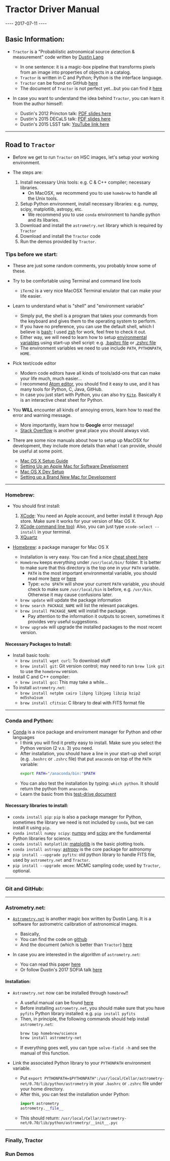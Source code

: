 # Tractor Driver Manual

---- 2017-07-11 ----

## Basic Information:

* `Tractor` is a "Probabilistic astronomical source detection & measurement" code written by [Dustin Lang](http://dstn.astrometry.net)
    - In one sentence: it is a magic-box pipeline that transforms pixels from an image into properties of objects in a catalog.
    - `Tractor` is written in C and Python; Python is the interface language.
    - `Tractor` can be found on GitHub [here](https://github.com/dstndstn/tractor)
    - The document of `Tractor` is not perfect yet...but you can find it [here](http://thetractor.org/doc/)

* In case you want to understand the idea behind `Tractor`, you can learn it from the author himself:
    - Dustin's 2012 Princton talk: [PDF slides here](http://cosmology.lbl.gov/talks/Lang_12.pdf)
    - Dustin's 2015 DECaLS talk: [PDF slides here](http://dstn.astrometry.net/talks/2015-03-31-tractor-uw.pdf)
    - Dustin's 2015 LSST talk: [YouTube link here](https://www.youtube.com/watch?v=t06d-hQEo3g)

----

## Road to `Tractor`

* Before we get to run `Tractor` on HSC images, let's setup your working environment.

* The steps are:
    1. Install necessary Unix tools: e.g. C & C++ compiler; necessary libraries.
        - On MacOSX, we recommend you to use `homebrew` to handle all the Unix tools.
    2. Setup Python environment, install necessary libraries: e.g. numpy, scipy, matplotlib, astropy, etc.
        - We recommend you to use `conda` environment to handle python and its libaries.
    3. Download and install the `astrometry.net` library which is required by `Tractor`
    4. Download and install the `Tractor` code
    5. Run the demos provided by `Tractor`.

### Tips before we start:

* These are just some random comments, you probably know some of these.

* Try to be comfortable using Terminal and command line tools
    - `iTerm2` is a very nice MacOSX Terminal enulator that can make your life easier.

* Learn to understand what is "shell" and "environment variable"
    - Simply put, the shell is a program that takes your commands from the keyboard and gives them to the operating system to perform.
    - If you have no preference, you can use the default shell, which I believe is [bash](https://gist.github.com/LeCoupa/122b12050f5fb267e75f); I used [zsh](https://github.com/robbyrussell/oh-my-zsh/) for work, feel free to check it out.
    - Either way, we will need to learn how to setup [environmental variables](https://en.wikipedia.org/wiki/Environment_variable) using start-up shell script: e.g. [.bashrc file](https://unix.stackexchange.com/questions/129143/what-is-the-purpose-of-bashrc-and-how-does-it-work) or [.zshrc file](https://github.com/robbyrussell/oh-my-zsh/blob/master/templates/zshrc.zsh-template)
    - The environment variables we need to use include `PATH`, `PYTHONPATH`, `HOME`.

* Pick text/code editor
    - Modern code editors have all kinds of tools/add-ons that can make your life much, much easier...
    - I recommend [Atom editor](https://atom.io), you should find it easy to use, and it has many tools for Python, C, Java, GitHub.
    - In case you just start with Python, you can also try [`Kite`](https://kite.com). Basically it is an interactive cheat sheet for Python.

* You **WILL** encounter all kinds of annoying errors, learn how to read the error and warning message.
    - More importantly, learn how to **Google** error message!
    - [Stack Overflow](https://stackoverflow.com) is another great place you should always visit.

* There are some nice manuals about how to setup up MacOSX for development, they include more details than what I can provide, should be useful at some point.
    - [Mac OS X Setup Guide](http://sourabhbajaj.com/mac-setup/)
    - [Setting Up an Apple Mac for Software Development](http://www.stuartellis.name/articles/mac-setup/)
    - [Mac OS X Dev Setup](https://github.com/nicolashery/mac-dev-setup)
    - [Setting up a Brand New Mac for Development](https://www.taniarascia.com/setting-up-a-brand-new-mac-for-development/)

----

### Homebrew:

* You should first install:
    1. [XCode](https://developer.apple.com/download/): You need an Apple account, and better install it through App store. Make sure it works for your version of Mac OS X.
    2. [XCode command line tool](https://developer.apple.com/download/more/): Also, you can just type `xcode-select --install` in your terminal.
    3. [XQuartz](https://www.xquartz.org)

* [Homebrew](https://brew.sh): a package manager for Mac OS X
    - Installation is very easy.  You can find a nice [cheat sheet here](http://ricostacruz.com/cheatsheets/homebrew.html)
    - `Homebrew` keeps everything under `/usr/local/bin/` folder. It is better to make sure that this directory is the top one in your `PATH` variable.
        * `PATH` is the most important environmental variable, you should read more [here](https://www.cs.purdue.edu/homes/bb/cs348/www-S08/unix_path.html) or [here](http://www.linfo.org/path_env_var.html)
        * Type: `echo $PATH` will show your current `PATH` variable, you should check to make sure `/usr/local/bin` is before, e.g. `/usr/bin`. Otherwise it may cause confusions later.
    - `brew update` will update the package information
    - `brew search PACKAGE_NAME` will list the relevant pacakges.
    - `brew install PACKAGE_NAME` will install the package.
        * Pay attention to the information it outputs to screen, sometimes it provides very useful suggestions.
    - `brew upgrade` will upgrade the installed packages to the most recent version.

#### Necessary Packages to Install:

* Install basic tools:
    - `brew install wget curl`: To download stuff
    - `brew install git`: Git version control; may need to run `brew link git` to use the `homebrew` version.
* Install C and C++ compiler:
    - `brew install gcc`: This may take a while...
* To install `astrometry.net`:
    - `brew install netpbm cairo libpng libjpeg libzip bzip2 md5sha1sum`
    - `brew install cfitsio`: C library to deal with FITS format file
----

### Conda and Python:

* [Conda](https://conda.io/docs/index.html) is a nice package and enviroment manager for Python and other languages
    - I think you will find it pretty easy to install. Make sure you select the Python version (2 v.s. 3) you need.
    - After installation, you should have a line in your start-up shell script (e.g. `.bashrc` or `.zshrc` file) that put `anaconda` on top of the `PATH` variable:
        ``` bash
        export PATH="/anaconda/bin:"$PATH
        ```
    - You can also test the installation by typing: `which python`.  It should return the python from `anaconda`.
    - Learn the basic from this [test-drive document](https://conda.io/docs/test-drive.html)

#### Necessary libraries to install:

* `conda install pip`: `pip` is also a package manager for Python, sometimes the library we need is not included by `conda`, but we can install it using `pip`.
* `conda install numpy scipy`: [numpy](http://www.numpy.org) and [scipy](https://www.scipy.org) are the fundamental Python libraries for science.
* `conda install matplotlib`: [matplotlib](https://matplotlib.org) is the basic plotting tools.
* `conda install astropy`: [astropy](http://www.astropy.org) is the core package for astronomy
* `pip install --upgrade pyfits`: old python library to handle FITS file, used by `astrometry.net` and `Tractor`.
* `pip install --upgrade emcee`: MCMC sampling code; used by `Tractor`, optional.

----

### Git and GitHub:

----

### Astrometry.net:

* [`Astrometry.net`](http://astrometry.net) is another magic box written by Dustin Lang. It is a software for astrometric calibration of astronomical images.
    - Basically,
    - You can find the code on [github](https://github.com/dstndstn/astrometry.net)
    - And the document (which is better than `Tractor`) [here](http://astrometry.net/doc/)

* In case you are interested in the algorithm of `astrometry.net`:
    - You can read this paper [here](https://arxiv.org/abs/0910.2233)
    - Or follow Dustin's 2017 SOFIA talk [here](http://dstn.astrometry.net/talks/2017-05-10-astrometry-nasa.pdf)

#### Installation:

* `Astrometry.net` now can be installed through `homebrew`!!
    - A useful manual can be found [here](https://coreastro.wordpress.com/2016/05/02/installing-astrometry-net/)
    - Before installing `astrometry.net`, you should make sure that you have `pyfits` Python library installed: e.g. `pip install pyfits`
    - Then, in principle, the following commands should help install `astrometry.net`:
        ```bash
        brew tap homebrew/science
        brew install astrometry-net
        ```
    - If everything goes well, you can type `solve-field -h` and see the manual of this function.

* Link the associated Python library to your `PYTHONPATH` environment variable.
    - Put `export PYTHONPATH=$PYTHONPATH":/usr/local/Cellar/astrometry-net/0.70/lib/python/astrometry` in your `.bashrc` or `.zshrc` file under your home directory.
    - After this, you can test the installation under Python:
        ```Python
        import astrometry
        astrometry.__file__
        ```
    - This should return: `/usr/local/Cellar/astrometry-net/0.70/lib/python/astrometry/__init__.pyc`

----

### Finally, Tractor

### Run Demos
